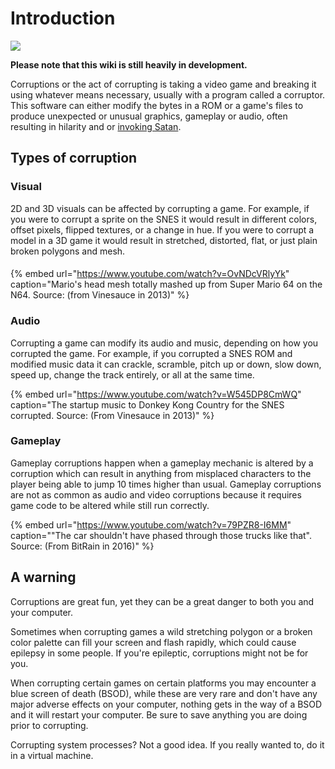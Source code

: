 # Introduction

![](.gitbook/assets/corruption-definition%20%281%29.png)

**Please note that this wiki is still heavily in development.**

Corruptions or the act of corrupting is taking a video game and breaking it using whatever means necessary, usually with a program called a corruptor. This software can either modify the bytes in a ROM or a game's files to produce unexpected or unusual graphics, gameplay or audio, often resulting in hilarity and or [invoking Satan](https://youtu.be/W545DP8CmWQ?t=198).

## Types of corruption

### Visual

2D and 3D visuals can be affected by corrupting a game. For example, if you were to corrupt a sprite on the SNES it would result in different colors, offset pixels, flipped textures, or a change in hue. If you were to corrupt a model in a 3D game it would result in stretched, distorted, flat, or just plain broken polygons and mesh.

#### 

{% embed url="https://www.youtube.com/watch?v=OvNDcVRlyYk" caption="Mario\'s head mesh totally mashed up from Super Mario 64 on the N64. Source: \(from Vinesauce in 2013\)" %}

### Audio

Corrupting a game can modify its audio and music, depending on how you corrupted the game. For example, if you corrupted a SNES ROM and modified music data it can crackle, scramble, pitch up or down, slow down, speed up, change the track entirely, or all at the same time.

{% embed url="https://www.youtube.com/watch?v=W545DP8CmWQ" caption="The startup music to Donkey Kong Country for the SNES corrupted. Source: \(From Vinesauce in 2013\)" %}



### Gameplay

Gameplay corruptions happen when a gameplay mechanic is altered by a corruption which can result in anything from misplaced characters to the player being able to jump 10 times higher than usual. Gameplay corruptions are not as common as audio and video corruptions because it requires game code to be altered while still run correctly.

{% embed url="https://www.youtube.com/watch?v=79PZR8-I6MM" caption="\"The car shouldn\'t have phased through those trucks like that\". Source: \(From BitRain in 2016\)" %}



## A warning

Corruptions are great fun, yet they can be a great danger to both you and your computer.

Sometimes when corrupting games a wild stretching polygon or a broken color palette can fill your screen and flash rapidly, which could cause epilepsy in some people. If you're epileptic, corruptions might not be for you.

When corrupting certain games on certain platforms you may encounter a blue screen of death \(BSOD\), while these are very rare and don't have any major adverse effects on your computer, nothing gets in the way of a BSOD and it will restart your computer. Be sure to save anything you are doing prior to corrupting.

Corrupting system processes? Not a good idea. If you really wanted to, do it in a virtual machine.

